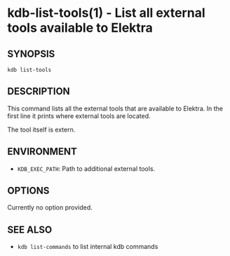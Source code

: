 # kdb-list-tools(1) - List all external tools available to Elektra

## SYNOPSIS

`kdb list-tools`

## DESCRIPTION

This command lists all the external tools that are available to Elektra.
In the first line it prints where external tools are located.

The tool itself is extern.

## ENVIRONMENT

- `KDB_EXEC_PATH`:
  Path to additional external tools.

## OPTIONS

Currently no option provided.

## SEE ALSO

- `kdb list-commands` to list internal kdb commands
